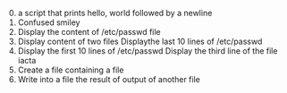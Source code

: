 0. a script that prints hello, world followed by a newline
1. Confused smiley
2. Display the content of /etc/passwd file
3. Display content of two files
Displaythe last 10 lines of /etc/passwd
5. Display the first 10 lines of /etc/passwd
Display the third line of the file iacta
7. Create a file containing a file
8. Write into a file the result of output of another file
